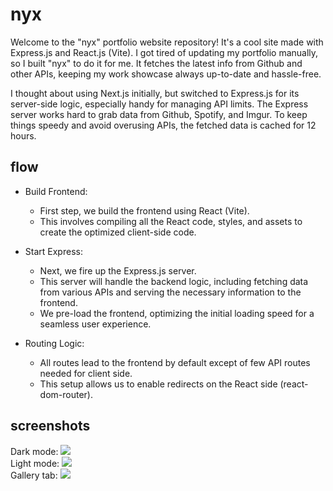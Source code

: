 # nyx
Welcome to the "nyx" portfolio website repository! It's a cool site made with Express.js and React.js (Vite). I got tired of updating my portfolio manually, so I built "nyx" to do it for me. It fetches the latest info from Github and other APIs, keeping my work showcase always up-to-date and hassle-free.

I thought about using Next.js initially, but switched to Express.js for its server-side logic, especially handy for managing API limits. The Express server works hard to grab data from Github, Spotify, and Imgur. To keep things speedy and avoid overusing APIs, the fetched data is cached for 12 hours.

## flow
- Build Frontend:
  - First step, we build the frontend using React (Vite).
  - This involves compiling all the React code, styles, and assets to create the optimized client-side code.

- Start Express:
    - Next, we fire up the Express.js server.
    - This server will handle the backend logic, including fetching data from various APIs and serving the necessary information to the frontend.
    - We pre-load the frontend, optimizing the initial loading speed for a seamless user experience.

- Routing Logic:
    - All routes lead to the frontend by default except of few API routes needed for client side.
    - This setup allows us to enable redirects on the React side (react-dom-router).

## screenshots
Dark mode:
<img src="https://i.imgur.com/tXZ15Y4.png"/>
<br/>
Light mode:
<img src="https://i.imgur.com/jjMjcB6.png"/>
<br/>
Gallery tab:
<img src="https://i.imgur.com/tLibWAN.png"/>
